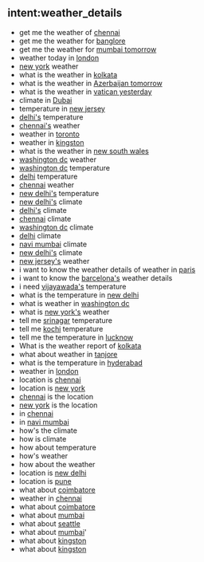 ## intent:weather_details
- get me the weather of [chennai](location)
- get me the weather for [banglore](location)
- get me the weather for [mumbai tomorrow](location)
- weather today in [london](location)
- [new york](location) weather
- what is the weather in [kolkata](location)
- what is the weather in [Azerbaijan tomorrow](location) 
- what is the weather in [vatican yesterday](location)
- climate in [Dubai](location)
- temperature in [new jersey](location)
- [delhi's](location) temperature
- [chennai's](location) weather
- weather in [toronto](location)
- weather in [kingston](location)
- what is the weather in [new south wales](location)
- [washington dc](location) weather
- [washington dc](location) temperature
- [delhi](location) temperature
- [chennai](location) weather
- [new delhi's](location) temperature
- [new delhi's](location) climate
- [delhi's](location) climate
- [chennai](location) climate
- [washington dc](location) climate
- [delhi](location) climate
- [navi mumbai](location) climate
- [new delhi's](location) climate
- [new jersey's](location) weather
- i want to know the weather details of weather in [paris](location)
- i want to know the [barcelona's](location) weather details 
- i need [vijayawada's](location) temperature
- what is the temperature in [new delhi](location)
- what is weather in [washington dc](location)
- what is [new york's](location) weather 
- tell me [srinagar](location) temperature
- tell me [kochi](location) temperature
- tell me the temperature in [lucknow](location)
- What is the weather report of [kolkata](location)
- what about weather in [tanjore](location)
- what is the temperature in [hyderabad](location)
- weather in [london](location)
- location is [chennai](location)
- location is [new york](location)
- [chennai](location) is the location 
- [new york](location) is the location
- in [chennai](location)
- in [navi mumbai](location)
- how's the climate
- how is climate
- how about temperature
- how's weather
- how about the weather
- location is [new delhi](location)
- location is [pune](location)
- what about [coimbatore](location)
- weather in [chennai](location)
- what about [coimbatore](location)
- what about [mumbai](location)
- what about [seattle](location)
- what about [mumbai](location)'
- what about [kingston](location)
- what about [kingston](location)